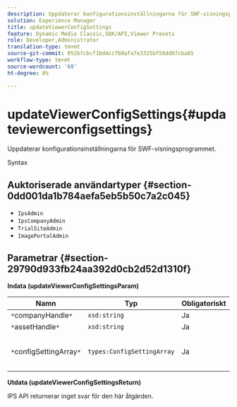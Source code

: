 ```yaml
---
description: Uppdaterar konfigurationsinställningarna för SWF-visningsprogrammet.
solution: Experience Manager
title: updateViewerConfigSettings
feature: Dynamic Media Classic,SDK/API,Viewer Presets
role: Developer,Administrator
translation-type: tm+mt
source-git-commit: 052bfcbcf1bd4ccf60afa7e3325bf58dd07cba85
workflow-type: tm+mt
source-wordcount: '68'
ht-degree: 0%

---
```



# updateViewerConfigSettings{#updateviewerconfigsettings}

Uppdaterar konfigurationsinställningarna för SWF-visningsprogrammet.

Syntax

## Auktoriserade användartyper {#section-0dd001da1b784aefa5eb5b50c7a2c045}

* `IpsAdmin`
* `IpsCompanyAdmin`
* `TrialSiteAdmin`
* `ImagePortalAdmin`

## Parametrar {#section-29790d933fb24aa392d0cb2d52d1310f}

**Indata (updateViewerConfigSettingsParam)**

| Namn | Typ | Obligatoriskt | Beskrivning |
|---|---|---|---|
| `*`companyHandle`*` | `xsd:string` | Ja | Handla till företaget. |
| `*`assetHandle`*` | `xsd:string` | Ja | Resurshandtag. |
| `*`configSettingArray`*` | `types:ConfigSettingArray` | Ja | Array med konfigurationsinställningar som du vill använda för visningsprogrammet. |

**Utdata (updateViewerConfigSettingsReturn)**

IPS API returnerar inget svar för den här åtgärden.
